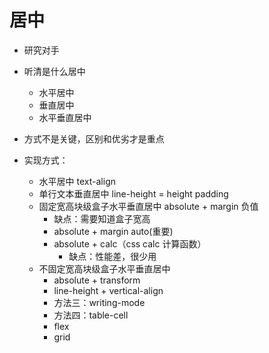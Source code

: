 # 居中
- 研究对手
- 听清是什么居中
  - 水平居中
  - 垂直居中
  - 水平垂直居中
- 方式不是关键，区别和优劣才是重点

- 实现方式：
  - 水平居中 text-align
  - 单行文本垂直居中 line-height = height padding
  - 固定宽高块级盒子水平垂直居中 absolute + margin 负值
    - 缺点：需要知道盒子宽高
    - absolute + margin auto(重要)
    - absolute + calc（css calc 计算函数）
      - 缺点：性能差，很少用
  - 不固定宽高块级盒子水平垂直居中
    - absolute + transform
    - line-height + vertical-align
    - 方法三：writing-mode
    - 方法四：table-cell
    - flex
    - grid